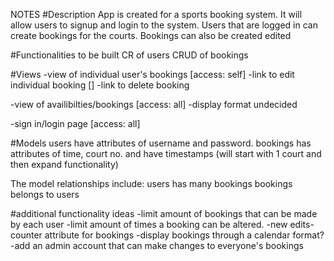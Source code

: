 NOTES
#Description
App is created for a sports booking system. It will allow users to signup and login to the system. Users that are logged in can create bookings for the courts. Bookings can also be created edited 

#Functionalities to be built
CR of users
CRUD of bookings

#Views
-view of individual user's bookings [access: self]
	-link to edit individual booking []
	-link to delete booking

-view of availibilties/bookings [access: all]
	-display format undecided

-sign in/login page [access: all]

#Models
users have attributes of username and password.
bookings has attributes of time, court no. and have timestamps (will start with 1 court and then expand functionality)


The model relationships include:
users has many bookings
bookings belongs to users


#additional functionality ideas
-limit amount of bookings that can be made by each user
-limit amount of times a booking can be altered.
	-new edits-counter attribute for bookings
-display bookings through a calendar format?
-add an admin account that can make changes to everyone's bookings


